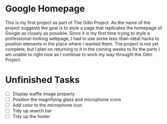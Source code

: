# Google Homepage
This is my first project as part of The Odin Project. As the name of the project suggests the goal is to style a page that replicates
 the homepage of Google as closely as possible. Since it is my first time trying to style a professional-looking webpage, I had to use
 some less-than-ideal hacks to position elements in the place where I wanted them. The project is not yet complete, but I plan on returning
 to it in the coming weeks to fix the parts I am unable to right now as I continue to work my way throught the Odin Project.

 # Unfinished Tasks
- [ ] Display waffle image properly 
- [ ] Position the magnifying glass and microphone icons
- [ ] Add color to the microphone icon
- [ ] Tidy up search bar
- [ ] Tidy up the footer
